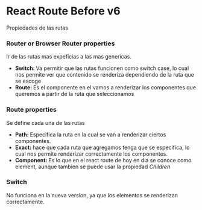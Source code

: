 # React Route Before v6

Propiedades de las rutas 


### Router or Browser Router properties
Ir de las rutas mas expeficias a las mas genericas.

<ul> 
    <li> <b>Switch: </b> 
    Va permitir que las rutas funcionen como switch case, lo cual nos permite ver que contenido se renderiza dependiendo de la ruta que se escoge</li>
    <li> <b>Route: </b> 
    Es el componente en el vamos a renderizar los componentes que queremos a partir de la ruta que seleccionamos </li>
</ul>


### Route properties
Se define cada una de las rutas
<ul> 
    <li> <b>Path: </b> 
    Especifica la ruta en la cual se van a renderizar ciertos componentes. </li>
     <li> <b>Exact: </b> 
    hace que cada ruta que agregamos tenga que se especifica, lo cual nos permite renderizar correctamente los componentes.</li>
    <li> <b>Component: </b> 
    Es lo que en el react route de hoy en dia se conoce como element, aunque tambien se puede usar la propiedad <i> Children</i> </li>

</ul>

### Switch
No funciona en la nueva version, ya que los elementos se renderizan correctamente.


